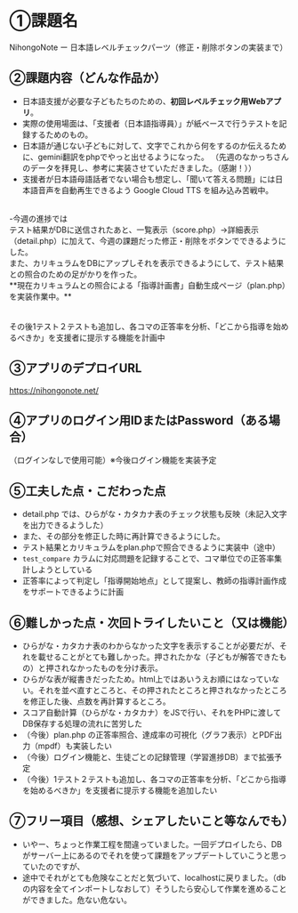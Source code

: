 # ①課題名  
NihongoNote ー 日本語レベルチェックパーツ（修正・削除ボタンの実装まで）

## ②課題内容（どんな作品か）  
- 日本語支援が必要な子どもたちのための、**初回レベルチェック用Webアプリ**。  
- 実際の使用場面は、「支援者（日本語指導員）」が紙ベースで行うテストを記録するためのもの。  
- 日本語が通じない子どもに対して、文字でこれから何をするのか伝えるために、gemini翻訳をphpでやっと出せるようになった。
（先週のなかっちさんのデータを拝見し、参考に実装させていただきました。（感謝！））
- 支援者が日本語母語話者でない場合も想定し、「聞いて答える問題」には日本語音声を自動再生できるよう Google Cloud TTS を組み込み苦戦中。
<br>
-今週の進捗では <br>
テスト結果がDBに送信されたあと、一覧表示（score.php）→詳細表示（detail.php）に加えて、今週の課題だった修正・削除をボタンでできるようにした。<br>
また、カリキュラムをDBにアップしそれを表示できるようにして、テスト結果との照合のための足がかりを作った。<br>
**現在カリキュラムとの照合による「指導計画書」自動生成ページ（plan.php）を実装作業中。**<br>
<br>
<br>その後1テスト２テストも追加し、各コマの正答率を分析、「どこから指導を始めるべきか」を支援者に提示する機能を計画中

## ③アプリのデプロイURL  
https://nihongonote.net/

## ④アプリのログイン用IDまたはPassword（ある場合）  
（ログインなしで使用可能）※今後ログイン機能を実装予定

## ⑤工夫した点・こだわった点  
- detail.php では、ひらがな・カタカナ表のチェック状態も反映（未記入文字を出力できるようした）
- また、その部分を修正した時に再計算できるようにした。
- テスト結果とカリキュラムをplan.phpで照合できるように実装中（途中）
- `test_compare` カラムに対応問題を記録することで、コマ単位での正答率集計しようとしている
- 正答率によって判定し「指導開始地点」として提案し、教師の指導計画作成をサポートできるように計画 

## ⑥難しかった点・次回トライしたいこと（又は機能） 
- ひらがな・カタカナ表のわからなかった文字を表示することが必要だが、それを載せることがとても難しかった。押されたかな（子どもが解答できたもの）と押されなかったものを分け表示。
- ひらがな表が縦書きだったため。html上ではあいうえお順にはなっていない。それを並べ直すところと、その押されたところと押されなかったところを修正した後、点数を再計算するところ。
- スコア自動計算（ひらがな・カタカナ）をJSで行い、それをPHPに渡してDB保存する処理の流れに苦労した
- （今後）plan.php の正答率照合、達成率の可視化（グラフ表示）とPDF出力（mpdf）も実装したい  
- （今後）ログイン機能と、生徒ごとの記録管理（学習進捗DB）まで拡張予定
- （今後）1テスト２テストも追加し、各コマの正答率を分析、「どこから指導を始めるべきか」を支援者に提示する機能を追加したい
  
## ⑦フリー項目（感想、シェアしたいこと等なんでも）  
- いやー、ちょっと作業工程を間違っていました。一回デプロイしたら、DBがサーバー上にあるのでそれを使って課題をアップデートしていこうと思っていたのですが、
- 途中でそれがとても危険なことだと気づいて、localhostに戻りました。（dbの内容を全てインポートしなおして）そうしたら安心して作業を進めることができました。危ない危ない。
  
